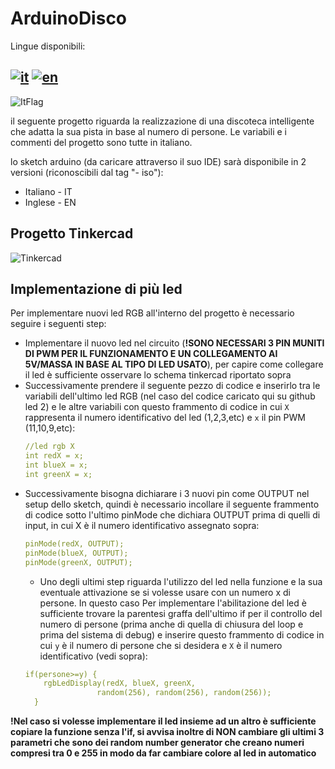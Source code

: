 # ArduinoDisco

Lingue disponibili:

[![it](https://img.shields.io/badge/lang-it-green.svg)](https://github.com/Xxyuri2005xX/ArduinoDisco/blob/master/v1/README.it.md)
[![en](https://img.shields.io/badge/lang-en-red.svg)](https://github.com/Xxyuri2005xX/ArduinoDisco/blob/master/v1/README.en.md)
---

![ItFlag](https://user-images.githubusercontent.com/84080587/194774644-66c6fa81-5d29-4b5c-a49f-c68afc953cde.png)

il seguente progetto riguarda la realizzazione di una discoteca intelligente che adatta la sua pista in base al numero di persone.
Le variabili e i commenti del progetto sono tutte in italiano.

lo sketch arduino (da caricare attraverso il suo IDE) sarà disponibile in 2 versioni (riconoscibili dal tag "- iso"): 
- Italiano - IT
- Inglese - EN

## Progetto Tinkercad

![Tinkercad](https://user-images.githubusercontent.com/84080587/194775403-9f35a7ad-79f5-4fea-b5dc-288bc9b9d3bb.PNG)

## Implementazione di più led

Per implementare nuovi led RGB all'interno del progetto è necessario seguire i seguenti step:
- Implementare il nuovo led nel circuito (**!SONO NECESSARI 3 PIN MUNITI DI PWM PER IL FUNZIONAMENTO E UN COLLEGAMENTO AI 5V/MASSA IN BASE AL TIPO DI LED USATO**), per capire come collegare il led è sufficiente osservare lo schema tinkercad riportato sopra
- Successivamente prendere il seguente pezzo di codice e inserirlo tra le variabili dell'ultimo led RGB (nel caso del codice caricato qui su github led 2) e le altre variabili con questo frammento di codice in cui `X` rappresenta il numero identificativo del led (1,2,3,etc) e `x` il pin PWM (11,10,9,etc):
  ```yml
  //led rgb X
  int redX = x;
  int blueX = x;
  int greenX = x;
  ```
- Successivamente bisogna dichiarare i 3 nuovi pin come OUTPUT nel setup dello sketch, quindi è necessario incollare il seguente frammento di codice sotto l'ultimo pinMode che dichiara OUTPUT prima di quelli di input, in cui X è il numero identificativo assegnato sopra:
  ```yml
  pinMode(redX, OUTPUT);
  pinMode(blueX, OUTPUT);
  pinMode(greenX, OUTPUT);
  ```
  - Uno degli ultimi step riguarda l'utilizzo del led nella funzione e la sua eventuale attivazione se si volesse usare con un numero x di persone. In questo caso Per implementare l'abilitazione del led è sufficiente trovare la parentesi graffa dell'ultimo if per il controllo del numero di persone (prima anche di quella di chiusura del loop e prima del sistema di debug) e inserire questo frammento di codice in cui `y` è il numero di persone che si desidera e `X` è il numero identificativo (vedi sopra):
  ```yml
  if(persone>=y) {
      rgbLedDisplay(redX, blueX, greenX, 
                  random(256), random(256), random(256));
    }
  ```
**!Nel caso si volesse implementare il led insieme ad un altro è sufficiente copiare la funzione senza l'if, si avvisa inoltre di NON cambiare gli ultimi 3 parametri che sono dei random number generator che creano numeri compresi tra 0 e 255 in modo da far cambiare colore al led in automatico**
